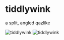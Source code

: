 # tiddlywink
 a split, angled qazlike

![tiddlywink](https://cdn.discordapp.com/attachments/1026948633381318797/1029472344747540530/unknown.png)
![tiddlywink](https://cdn.discordapp.com/attachments/879824108907536424/1026947494736834640/unknown.png)
